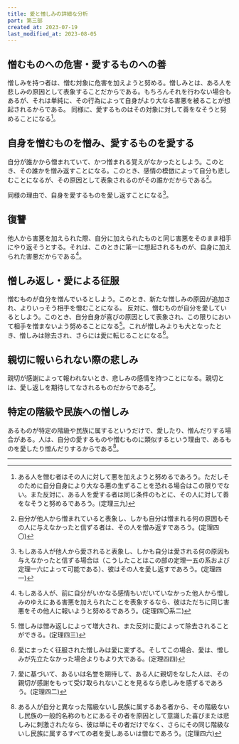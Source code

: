 ```yaml
---
title: 愛と憎しみの詳細な分析
part: 第三部
created_at: 2023-07-19
last_modified_at: 2023-08-05
---
```


## 憎むものへの危害・愛するものへの善

憎しみを持つ者は、憎む対象に危害を加えようと努める。憎しみとは、ある人を悲しみの原因として表象することだからである。もちろんそれを行わない場合もあるが、それは単純に、その行為によって自身がより大なる害悪を被ることが想起されるからである。
同様に、愛するものはその対象に対して善をなそうと努めることになる[^ref1]。

[^ref1]:ある人を憎む者はその人に対して悪を加えようと努めるであろう。ただしそのために自分自身により大なる悪の生ずることを恐れる場合はこの限りでない。また反対に、ある人を愛する者は同じ条件のもとに、その人に対して善をなそうと努めるであろう。(定理三九)

## 自身を憎むものを憎み、愛するものを愛する

自分が誰かから憎まれていて、かつ憎まれる覚えがなかったとしよう。このとき、その誰かを憎み返すことになる。このとき、感情の模倣によって自分も悲しむことになるが、その原因として表象されるのがその誰かだからである[^ref2]。

[^ref2]:自分が他人から憎まれていると表象し、しかも自分は憎まれる何の原因もその人に与えなかったと信ずる者は、その人を憎み返すであろう。(定理四〇)

同様の理由で、自身を愛するものを愛し返すことになる[^ref3]。

[^ref3]:もしある人が他人から愛されると表象し、しかも自分は愛される何の原因も与えなかったと信ずる場合は（こうしたことはこの部の定理一五の系および定理一六によって可能である）、彼はその人を愛し返すであろう。(定理四一)

## 復讐

他人から害悪を加えられた際、自分に加えられたものと同じ害悪をそのまま相手にやり返そうとする。それは、このときに第一に想起されるものが、自身に加えられた害悪だからである[^ref4]。

[^ref4]:もしある人が、前に自分がいかなる感情もいだいていなかった他人から憎しみのゆえにある害悪を加えられたことを表象するなら、彼はただちに同じ害悪をその他人に報いようと努めるであろう。(定理四〇系二)

## 憎しみ返し・愛による征服

憎むものが自分を憎んでいるとしよう。このとき、新たな憎しみの原因が追加され、よりいっそう相手を憎むことになる。
反対に、憎むものが自分を愛しているとしよう。このとき、自分自身が喜びの原因として表象され、この限りにおいて相手を憎まないよう努めることになる[^ref5]。これが憎しみよりも大となったとき、憎しみは除去され、さらには愛に転じることになる[^ref6]。

[^ref5]:憎しみは憎み返しによって増大され、また反対に愛によって除去されることができる。(定理四三)

[^ref6]:愛にまったく征服された憎しみは愛に変ずる。そしてこの場合、愛は、憎しみが先立たなかった場合よりもより大である。(定理四四)

## 親切に報いられない際の悲しみ

親切が感謝によって報われないとき、悲しみの感情を持つことになる。親切とは、愛し返しを期待してなされるものだからである[^ref7]。

[^ref7]:愛に基づいて、あるいは名誉を期待して、ある人に親切をなした人は、その親切が感謝をもって受け取られないことを見るなら悲しみを感ずるであろう。(定理四二)

## 特定の階級や民族への憎しみ

あるものが特定の階級や民族に属するというだけで、愛したり、憎んだりする場合がある。人は、自分の愛するものや憎むものに類似するという理由で、あるものを愛したり憎んだりするからである[^ref8]。

[^ref8]:ある人が自分と異なった階級ないし民族に属するある者から、その階級ないし民族の一般的名称のもとにあるその者を原因として意識した喜びまたは悲しみに刺激されたなら、彼は単にその者だけでなく、さらにその同じ階級ないし民族に属するすべての者を愛しあるいは憎むであろう。(定理四六)

---
